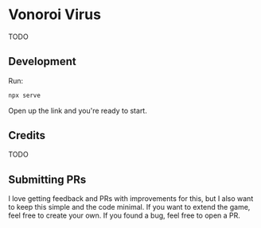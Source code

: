 # Vonoroi Virus

TODO

## Development

Run:

```sh
npx serve
```

Open up the link and you're ready to start.

## Credits

TODO

## Submitting PRs

I love getting feedback and PRs with improvements for this, but I also want to keep this simple and the code minimal. If you want to extend the game, feel free to create your own. If you found a bug, feel free to open a PR.
